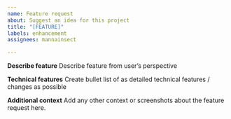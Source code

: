 ```yaml
---
name: Feature request
about: Suggest an idea for this project
title: "[FEATURE]"
labels: enhancement
assignees: mannainsect

---
```


**Describe feature**
Describe feature from user’s perspective

**Technical features**
Create bullet list of as detailed technical features / changes as possible

**Additional context**
Add any other context or screenshots about the feature request here.
